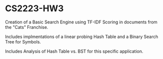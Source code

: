 # CS2223-HW3

Creation of a Basic Search Engine using TF-IDF Scoring in documents from the "Cats" Franchise.

Includes implmentations of a linear probing Hash Table and a Binary Search Tree for Symbols.

Includes Analysis of Hash Table vs. BST for this specific application.
